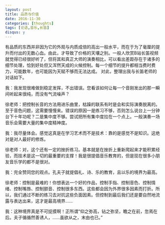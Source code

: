 ```yaml
---
layout: post
title: 品质与价值
date: 2016-11-30
categories: [thoughts]
tags: [论语,音乐,长笛]
disqus: y
---
```


有品质的东西并非因为它的外观与内质成倍的高出一般水平，而在于为了毫厘的提升而付出的无数心血。由此，才导致了价格的天壤之别。一般人欣赏B站长笛视频就觉得已经很好听了，但将其和真正大师的演奏相比，可以看出差距存在于诸多的细节处理，恰到好处但又浑然天成的火候控制。每一个细节的提升都相当费时费力，可能数年，也可能因为天赋不够而无法达成。 对此，整理出我与长笛老师的对话如下。

我：我发现很难做到稳定发挥，不出错误。您看该如何让每一个音刚发出的那一瞬间听起来很纯，而没有气流噪声？

徐老师：把控制长音的方法用进乐曲里，枯躁的联系有时是会和实际演奏脱离的。至于音色问题，这需要慢慢来。错误的原因一是练习不够，否则怎么说台上一分钟台下十年功呢？二是集中度不够。尝试把所有集中度拉在一个点上。一般演奏一场音乐会需要大量的集中度精神度。

我：我尽量体会。感觉这真是在学习艺术而不是技术：靠的是感觉不是知识。这绝对是对人最好的修炼。

徐老师：对，这个还有一定的挫折练习。基本就是在挫折上重新爬起来才能积累经验，而技术是这一切的最重要的支撑！我是很提倡音乐教育的，但是现在很多小朋友音乐学的都不是很对。

我：完全赞同您的观点。孔夫子就提倡礼、诗、乐的教育，且以乐的境界为最高。

徐老师：控制是最难的！你想表达一个好的作品，控制手指、控制音色、控制情绪、控制嘴唇、控制颤音、控制很多东西。这些都会因为外界很多因素而打折。所以，我们通过不断的练习去对抗这些负面因素。但控制到最后我们还是要自然地流露与表达出来，这才是最高境界……

我：这种境界真是不可捉摸啊！正所谓“仰之弥高，钻之弥坚，瞻之在前，忽焉在后。夫子循循然善诱人，……虽欲从之，末由也已。”
